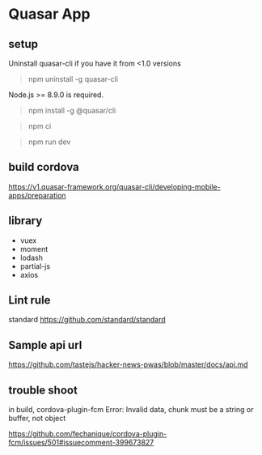 # Quasar App

## setup
Uninstall quasar-cli if you have it from <1.0 versions
  
> npm uninstall -g quasar-cli
  
Node.js >= 8.9.0 is required.
  
> npm install -g @quasar/cli

> npm ci

> npm run dev

## build cordova

https://v1.quasar-framework.org/quasar-cli/developing-mobile-apps/preparation

## library
- vuex
- moment
- lodash
- partial-js
- axios

## Lint rule

standard
https://github.com/standard/standard

## Sample api url
https://github.com/tastejs/hacker-news-pwas/blob/master/docs/api.md

## trouble shoot

in build, cordova-plugin-fcm Error: Invalid data, chunk must be a string or buffer, not object 

https://github.com/fechanique/cordova-plugin-fcm/issues/501#issuecomment-399673827

